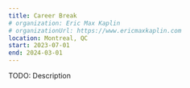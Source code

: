 ```yaml
---
title: Career Break
# organization: Eric Max Kaplin
# organizationUrl: https://www.ericmaxkaplin.com
location: Montreal, QC
start: 2023-07-01
end: 2024-03-01
---
```


TODO: Description
